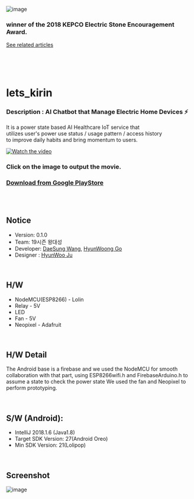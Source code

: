 
![image](https://user-images.githubusercontent.com/38183241/45254827-a8f8cf00-b3b9-11e8-8166-c5f431c13b74.png)
### winner of the 2018 KEPCO Electric Stone Encouragement Award.

[See related articles](http://blog.kepco.co.kr/1310)

<br>
<br>
<br>


# lets_kirin


### Description : AI Chatbot that Manage Electric Home Devices ⚡️

It is a power state based AI Healthcare IoT service that <br>
utilizes user's power use status / usage pattern / access history <br>
to improve daily habits and bring momentum to users.


[![Watch the video](https://user-images.githubusercontent.com/38183241/45254924-78b23000-b3bb-11e8-9ff5-28f3e143cf42.png)](https://www.youtube.com/watch?v=bSqrA-iVOM4)

### Click on the image to output the movie.
### [Download from Google PlayStore](https://play.google.com/store/apps/details?id=com.nineteenwang.electricalimi)

<br>
<br>

## Notice
* Version: 0.1.0
* Team: 19시즌 왕대성
* Developer: [DaeSung Wang](https://github.com/Mamosoo), [HyunWoong Go](https://github.com/gusdnd852)
* Designer : [HyunWoo Ju](https://www.instagram.com/henu21/)

<br>

## H/W
 * NodeMCU(ESP8266) - Lolin
 * Relay - 5V
 * LED
 * Fan - 5V
 * Neopixel - Adafruit
 

<br>

## H/W Detail
The Android base is a firebase and we used the NodeMCU for smooth collaboration with that part,
using ESP8266wifi.h and FirebaseArduino.h to assume a state to check the power state We used the fan and 
Neopixel to perform prototyping.


<br>

## S/W (Android):
 * IntelliJ 2018.1.6 (Java1.8)
 * Target SDK Version: 27(Android Oreo)
 * Min SDK Version: 21(Lolipop)
 
<br>

## Screenshot

![image](https://user-images.githubusercontent.com/38183241/45254958-c333ac80-b3bb-11e8-96e6-15a3eccf2eb4.png)
